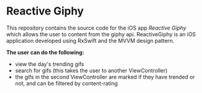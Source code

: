 # Reactive Giphy

This repository contains the source code for the iOS app *Reactive Giphy* which allows the user to content from the giphy api.  ReactiveGiphy is an iOS application developed using RxSwift and the MVVM design pattern.

**The user can do the following:**

- view the day's trending gifs
- search for gifs (this takes the user to another ViewController)
- the gifs in the second ViewController are marked if they have trended or not, and can be filtered by content-rating


